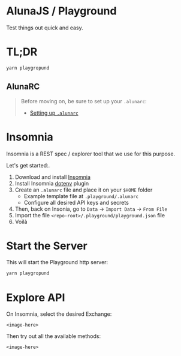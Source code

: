 # AlunaJS / Playground

Test things out quick and easy.

<!--
Live API explorer:
  - http://playground.aluna.social -->

# TL;DR

```bash
yarn playgropund
```

## AlunaRC
> Before moving on, be sure to set up your `.alunarc`:
> - [Setting up `.alunarc`](../../alunarc.md)


# Insomnia

Insomnia is a REST spec / explorer tool that we use for this purpose.

Let's get started:.

1. Download and install [Insomnia](https://insomnia.rest/)
1. Install Insomnia [dotenv](https://insomnia.rest/plugins/insomnia-plugin-dotenv) plugin
1. Create an `.alunarc` file and place it on your `$HOME` folder
   - Example template file at `.playground/.alunarc`
   - Configure all desired API keys and secrets
  1. Then, back on Insonia, go to `Data` -> `Import Data` -> `From File`
  2. Import the file `<repo-root>/.playground/playground.json` file
  3. Voilà


# Start the Server

This will start the Playground http server:

```bash
yarn playgropund
```

# Explore API

On Insomnia, select the desired Exchange:

`<image-here>`

Then try out all the available methods:

`<image-here>`
